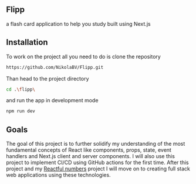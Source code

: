 ## Flipp 

a flash card application to help you study built using Next.js

## Installation

To work on the project all you need to do is clone the repository
```bash
https://github.com/NikolaBV/Flipp.git
```
Than head to the project directory
```bash
cd .\flipp\
```
and run the app in development mode
```bash
npm run dev
```

## Goals

The goal of this project is to further solidify my understanding of the most fundamental concepts of React 
like components, props, state, event handlers and Next.js client and server components. I will also use
this project to implement CI/CD using GitHub actions for the first time. After this project and my 
[Reactful numbers](https://github.com/NikolaBV/Reactful-numbers) project I will move on to creating
full stack web applications using these technologies.

